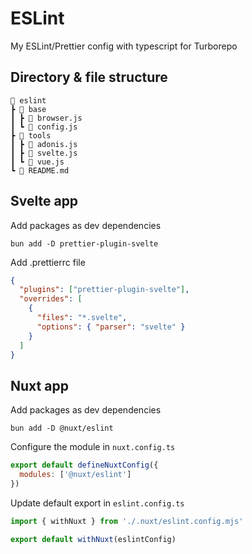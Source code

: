 # ESLint

My ESLint/Prettier config with typescript for Turborepo

## Directory & file structure

```
📂 eslint
┣ 📁 base
┃ ┣ 📜 browser.js
┃ ┗ 📜 config.js
┣ 📁 tools
┃ ┣ 📜 adonis.js
┃ ┣ 📜 svelte.js
┃ ┗ 📜 vue.js
┗ 📜 README.md
```

## Svelte app

Add packages as dev dependencies

```shell
bun add -D prettier-plugin-svelte
```

Add .prettierrc file

```json
{
  "plugins": ["prettier-plugin-svelte"],
  "overrides": [
    {
      "files": "*.svelte",
      "options": { "parser": "svelte" }
    }
  ]
}
```

## Nuxt app

Add packages as dev dependencies

```shell
bun add -D @nuxt/eslint
```

Configure the module in `nuxt.config.ts`

```javascript
export default defineNuxtConfig({
  modules: ['@nuxt/eslint']
})
```

Update default export in `eslint.config.ts`

```javascript
import { withNuxt } from './.nuxt/eslint.config.mjs'

export default withNuxt(eslintConfig)
```
